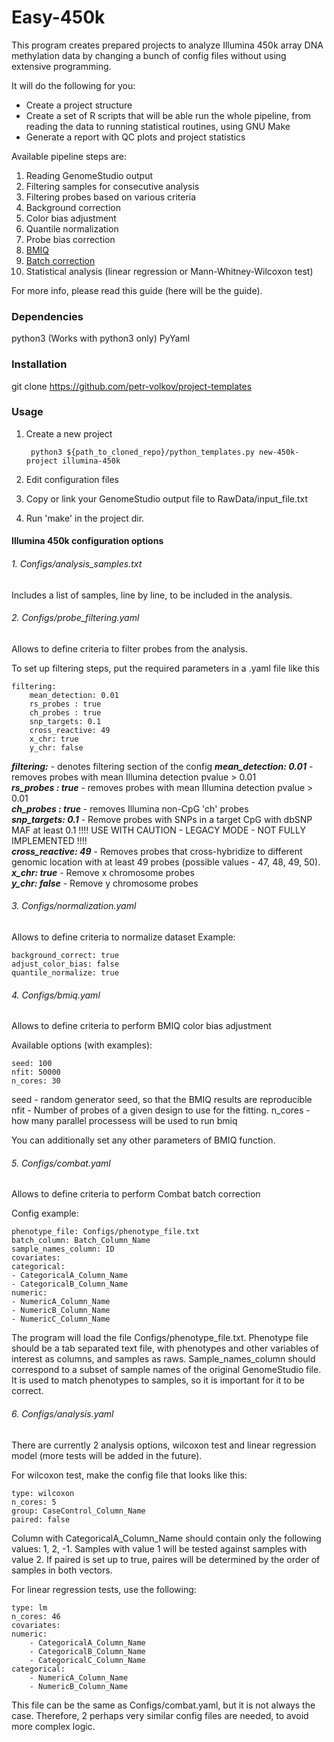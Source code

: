 # Easy-450k

This program creates prepared projects to analyze Illumina 450k array DNA methylation data 
by changing a bunch of config files without using extensive programming.


It will do the following for you:

- Create a project structure
- Create a set of R scripts that will be able run the whole pipeline, from reading the data to 
running statistical routines, using GNU Make
- Generate a report with QC plots and project statistics

Available pipeline steps are:

1. Reading GenomeStudio output
2. Filtering samples for consecutive analysis
3. Filtering probes based on various criteria
4. Background correction
5. Color bias adjustment
6. Quantile normalization
6. Probe bias correction
6. [BMIQ](http://www.ncbi.nlm.nih.gov/pubmed/23175756) 
7. [Batch correction](http://www.ncbi.nlm.nih.gov/pubmed/16632515)
8. Statistical analysis (linear regression or Mann-Whitney-Wilcoxon test)

For more info, please read this guide (here will be the guide).

### Dependencies ###

python3 (Works with python3 only)
PyYaml

### Installation ###

git clone https://github.com/petr-volkov/project-templates

### Usage ###

1. Create a new project
        
        python3 ${path_to_cloned_repo}/python_templates.py new-450k-project illumina-450k
        
2. Edit configuration files

3. Copy or link your GenomeStudio output file to RawData/input_file.txt

4. Run 'make' in the project dir.

#### Illumina 450k configuration options ####

###### 1. Configs/analysis_samples.txt
Includes a list of samples, line by line, to be included in the analysis.

###### 2. Configs/probe_filtering.yaml
Allows to define criteria to filter probes from the analysis.

To set up filtering steps, put the required parameters in a .yaml file like this

    filtering:
        mean_detection: 0.01
        rs_probes : true
        ch_probes : true
        snp_targets: 0.1
        cross_reactive: 49
        x_chr: true
        y_chr: false

***filtering:*** - denotes filtering section of the config
***mean_detection: 0.01*** - removes probes with mean Illumina detection pvalue > 0.01  
***rs_probes : true*** - removes probes with mean Illumina detection pvalue > 0.01  
***ch_probes : true*** - removes Illumina non-CpG 'ch' probes  
***snp_targets: 0.1*** - Remove probes with SNPs in a target CpG with dbSNP MAF at least 0.1 !!!! USE WITH CAUTION - LEGACY MODE - NOT FULLY IMPLEMENTED !!!!  
***cross_reactive: 49*** - Removes probes that cross-hybridize to different genomic location with at least 49 probes (possible values - 47, 48, 49, 50).  
***x_chr: true*** - Remove x chromosome probes  
***y_chr: false*** - Remove y chromosome probes


###### 3. Configs/normalization.yaml
Allows to define criteria to normalize dataset
Example:

	background_correct: true
    adjust_color_bias: false
	quantile_normalize: true

###### 4. Configs/bmiq.yaml
Allows to define criteria to perform BMIQ color bias adjustment

Available options (with examples):

	seed: 100
	nfit: 50000
	n_cores: 30

seed - random generator seed, so that the BMIQ results are reproducible
nfit - Number of probes of a given design to use for the fitting. 
n_cores - how many parallel processess will be used to run bmiq

You can additionally set any other parameters of BMIQ function.

###### 5. Configs/combat.yaml
Allows to define criteria to perform Combat batch correction

Config example:

	phenotype_file: Configs/phenotype_file.txt
	batch_column: Batch_Column_Name
	sample_names_column: ID
	covariates:
	categorical:
    - CategoricalA_Column_Name
    - CategoricalB_Column_Name
	numeric:
	- NumericA_Column_Name
	- NumericB_Column_Name
	- NumericC_Column_Name	

The program will load the file Configs/phenotype_file.txt. Phenotype file should be a tab 
separated text file, with phenotypes and other variables of interest as columns, and samples as raws.
Sample\_names\_column should correspond to a subset of sample names of the original GenomeStudio file.
It is used to match phenotypes to samples, so it is important for it to be correct.

###### 6. Configs/analysis.yaml

There are currently 2 analysis options, wilcoxon test and linear regression model (more tests will be added in the future).

For wilcoxon test, make the config file that looks like this:

	type: wilcoxon
	n_cores: 5
	group: CaseControl_Column_Name
	paired: false
	
	
Column with CategoricalA\_Column\_Name should contain only the following values: 1, 2, -1.
Samples with value 1 will be tested against samples with value 2. 
If paired is set up to true, paires will be determined by the order of samples in both vectors.

For linear regression tests, use the following:

	type: lm
	n_cores: 46
	covariates:
    numeric:
		- CategoricalA_Column_Name
		- CategoricalB_Column_Name
		- CategoricalC_Column_Name
    categorical:
		- NumericA_Column_Name
		- NumericB_Column_Name

This file can be the same as Configs/combat.yaml, but it is not always the case. 
Therefore, 2 perhaps very similar config files are needed, to avoid more complex logic.



	
